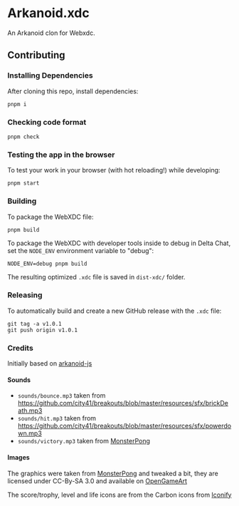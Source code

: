 # Arkanoid.xdc

An Arkanoid clon for Webxdc.

## Contributing

### Installing Dependencies

After cloning this repo, install dependencies:

```
pnpm i
```

### Checking code format

```
pnpm check
```

### Testing the app in the browser

To test your work in your browser (with hot reloading!) while developing:

```
pnpm start
```

### Building

To package the WebXDC file:

```
pnpm build
```

To package the WebXDC with developer tools inside to debug in Delta Chat, set the `NODE_ENV`
environment variable to "debug":

```
NODE_ENV=debug pnpm build
```

The resulting optimized `.xdc` file is saved in `dist-xdc/` folder.

### Releasing

To automatically build and create a new GitHub release with the `.xdc` file:

```
git tag -a v1.0.1
git push origin v1.0.1
```

### Credits

Initially based on [arkanoid-js](https://github.com/delimitry/arkanoid-js)

#### Sounds

* `sounds/bounce.mp3` taken from https://github.com/city41/breakouts/blob/master/resources/sfx/brickDeath.mp3
* `sounds/hit.mp3` taken from https://github.com/city41/breakouts/blob/master/resources/sfx/powerdown.mp3
* `sounds/victory.mp3` taken from [MonsterPong](https://github.com/michelebucelli/monsterpong)

#### Images
The graphics were taken from [MonsterPong](https://github.com/michelebucelli/monsterpong) and tweaked a bit, they are licensed under CC-By-SA 3.0 and available on [OpenGameArt](https://opengameart.org/content/monsterpong-assets)

The score/trophy, level and life icons are from the Carbon icons from [Iconify](https://iconify.design)
